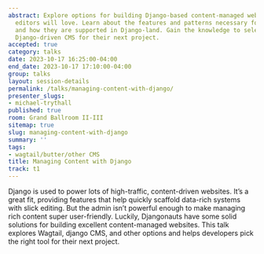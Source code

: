 ```yaml
---
abstract: Explore options for building Django-based content-managed websites that
  editors will love. Learn about the features and patterns necessary for content editing
  and how they are supported in Django-land. Gain the knowledge to select the best
  Django-driven CMS for their next project.
accepted: true
category: talks
date: 2023-10-17 16:25:00-04:00
end_date: 2023-10-17 17:10:00-04:00
group: talks
layout: session-details
permalink: /talks/managing-content-with-django/
presenter_slugs:
- michael-trythall
published: true
room: Grand Ballroom II-III
sitemap: true
slug: managing-content-with-django
summary: ''
tags:
- wagtail/butter/other CMS
title: Managing Content with Django
track: t1
---
```


Django is used to power lots of high-traffic, content-driven websites. It’s a great fit, providing features that help quickly scaffold data-rich systems with slick editing. But the admin isn’t powerful enough to make managing rich content super user-friendly. Luckily, Djangonauts have some solid solutions for building excellent content-managed websites. This talk explores Wagtail, django CMS, and other options and helps developers pick the right tool for their next project.
